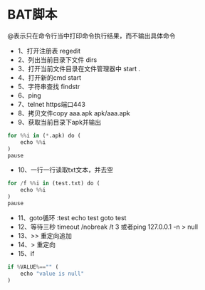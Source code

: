 # BAT脚本

@表示只在命令行当中打印命令执行结果，而不输出具体命令

* 1、打开注册表  regedit
* 2、列出当前目录下文件 dirs
* 3、打开当前文件目录在文件管理器中 start .
* 4、打开新的cmd start
* 5、字符串查找 findstr
* 6、ping
* 7、telnet https端口443
* 8、拷贝文件copy aaa.apk apk/aaa.apk
* 9、获取当前目录下apk并输出
``` python
for %%i in (*.apk) do (
	echo %%i
)
pause
 ```
* 10、一行一行读取txt文本，并去空
``` python
for /f %%i in (test.txt) do (
	echo %%i
)
pause
```
* 11、goto循环
:test
    echo test
goto test
* 12、等待三秒 timeout /nobreak /t 3  或者ping 127.0.0.1 -n > null
* 13、>>  重定向追加
* 14、>   重定向
* 15、if
```python
if %VALUE%=="" (
    echo "value is null"
)
```










